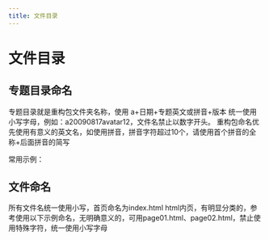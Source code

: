 ```yaml
---
title: 文件目录
---
```


# 文件目录
## 专题目录命名
专题目录就是重构包文件夹名称，使用 a+日期+专题英文或拼音+版本 统一使用小写字母，例如：a20090817avatar12，文件名禁止以数字开头。 重构包命名优先使用有意义的英文名，如使用拼音，拼音字符超过10个，请使用首个拼音的全称+后面拼音的简写

常用示例：
## 文件命名
所有文件名统一使用小写，首页命名为index.html html内页，有明显分类的，参考使用以下示例命名，无明确意义的，可用page01.html、page02.html，禁止使用特殊字符，统一使用小写字母

